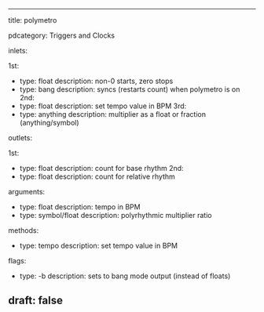 --- 


title: polymetro

pdcategory: Triggers and Clocks

inlets:

  1st:
  - type: float
    description: non-0 starts, zero stops
  - type: bang
    description: syncs (restarts count) when polymetro is on
  2nd:
  - type: float
    description: set tempo value in BPM
  3rd:
  - type: anything
    description: multiplier as a float or fraction (anything/symbol)

outlets:

  1st:
  - type: float
    description: count for base rhythm
  2nd:
  - type: float
    description: count for relative rhythm

arguments:
  - type: float
    description: tempo in BPM
  - type: symbol/float
    description: polyrhythmic multiplier ratio

methods:
  - type: tempo <float>
    description: set tempo value in BPM

flags:
  - type: -b
    description: sets to bang mode output (instead of floats)

draft: false
---